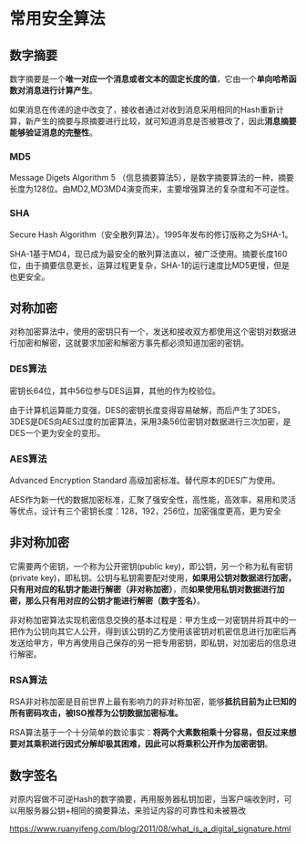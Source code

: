 # 常用安全算法

## 数字摘要

数字摘要是一个**唯一对应一个消息或者文本的固定长度的值**，它由一个**单向哈希函数对消息进行计算产生**。  

如果消息在传递的途中改变了，接收者通过对收到消息采用相同的Hash重新计算，新产生的摘要与原摘要进行比较，就可知道消息是否被篡改了，因此**消息摘要能够验证消息的完整性**。  



### MD5

Message Digets Algorithm 5 （信息摘要算法5），是数字摘要算法的一种，摘要长度为128位。由MD2,MD3MD4演变而来，主要增强算法的复杂度和不可逆性。  



### SHA

Secure Hash Algorithm（安全散列算法）。1995年发布的修订版称之为SHA-1。  

SHA-1基于MD4，现已成为最安全的散列算法直以，被广泛使用。摘要长度160位，由于摘要信息更长，运算过程更复杂，SHA-1的运行速度比MD5更慢，但是也更安全。  



## 对称加密

对称加密算法中，使用的密钥只有一个，发送和接收双方都使用这个密钥对数据进行加密和解密，这就要求加密和解密方事先都必须知道加密的密钥。  

### DES算法

密钥长64位，其中56位参与DES运算，其他的作为校验位。  

由于计算机运算能力变强，DES的密钥长度变得容易破解，而后产生了3DES，3DES是DES向AES过度的加密算法，采用3条56位密钥对数据进行三次加密，是DES一个更为安全的变形。  

### AES算法

Advanced Encryption Standard 高级加密标准。替代原本的DES广为使用。  

AES作为新一代的数据加密标准，汇聚了强安全性，高性能，高效率，易用和灵活等优点，设计有三个密钥长度：128，192，256位，加密强度更高，更为安全



## 非对称加密

它需要两个密钥，一个称为公开密钥(public key)，即公钥，另一个称为私有密钥(private key)，即私钥。公钥与私钥需要配对使用，**如果用公钥对数据进行加密，只有用对应的私钥才能进行解密（非对称加密）**，而**如果使用私钥对数据进行加密，那么只有用对应的公钥才能进行解密（数字签名）**。  

非对称加密算法实现机密信息交换的基本过程是：甲方生成一对密钥并将其中的一把作为公钥向其它人公开，得到该公钥的乙方使用该密钥对机密信息进行加密后再发送给甲方，甲方再使用自己保存的另一把专用密钥，即私钥，对加密后的信息进行解密。  

### RSA算法

RSA非对称加密是目前世界上最有影响力的非对称加密，能够**抵抗目前为止已知的所有密码攻击，被ISO推荐为公钥数据加密标准。**  

RSA算法基于一个十分简单的数论事实：**将两个大素数相乘十分容易，但反过来想要对其乘积进行因式分解却极其困难，因此可以将乘积公开作为加密密钥**。



## 数字签名

对原内容做不可逆Hash的数字摘要，再用服务器私钥加密，当客户端收到时，可以用服务器公钥+相同的摘要算法，来验证内容的可靠性和未被篡改

https://www.ruanyifeng.com/blog/2011/08/what_is_a_digital_signature.html